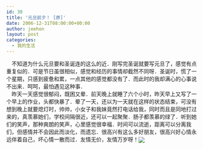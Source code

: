 ```yaml
---
id: 30
title: '元旦前夕！ [原]'
date: 2006-12-31T08:00:00+00:00
author: jeehon
layout: post
categories:
  - 我的生活
---
```

　不知道为什么元旦要和圣诞连的这么的近．刚写完圣诞就要写元旦了，感觉有点重复似的．可是节日虽很相似，感觉和经历的事情却截然不同呀．圣诞时，慌了一个星期，只感到疲惫和累，一点其他的感觉都没有了．而此时的我却满心的心事说不出来．呵呵，最怕遇见这种事．  
　昨天一天感觉很郁闷，既困又晕．前天晚上就睡了六个小时，昨天早上又写了一个早上的作业，头都快暴了．晕了一天，还以为一天就在这样的状态结束，可没有想到晚上就要熄灯时，帅帅，小女子和我妹竟然打电话给我，同时而且是同地打过来的，真羡慕她们，学校间隔很近，还可以一起聚聚．肠子都羡慕的绿了．听到她们的笑声，那种爽朗的笑声，心里感觉很幸福．时间可以流逝，距离可以分离我们，但感情并不会因此而淡化，而遗忘．很高兴有这么多好朋友，很高兴好心情永远伴着自己，坏心情一散而过．友情无价，友情万岁呀！<img src="http://login.blogcn.com/images/em/2/6.gif" align="absMiddle" border="0" />